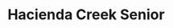 ---
title: Hacienda Creek Senior
phone: (408) 885-0551
website: http://www.roemcorp.com/projects/hacienda-creek/
management: FPI Management Inc.
location: "San Jose"
tags: []
---